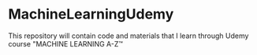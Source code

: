 # MachineLearningUdemy

This repository will contain code and materials that I learn through Udemy course "MACHINE LEARNING A-Z™
